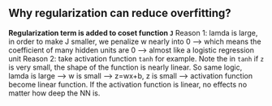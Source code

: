 ## Why regularization can reduce overfitting?
**Regularization term  is added to coset function `J`**
Reason 1: 
lamda is large, in order to make J smaller, we penalize w nearly into 0 --> which means the coefficient of many hidden units are 0 --> almost like a logistic regression unit
Reason 2:
take activation function `tanh` for example. Note the in `tanh` if `z` is very small, the shape of the function is nearly linear. So same logic, lamda is large --> w is small --> z=wx+b, z is small --> activation function become linear function. If the activation function is linear, no effects no matter how deep the NN is.
